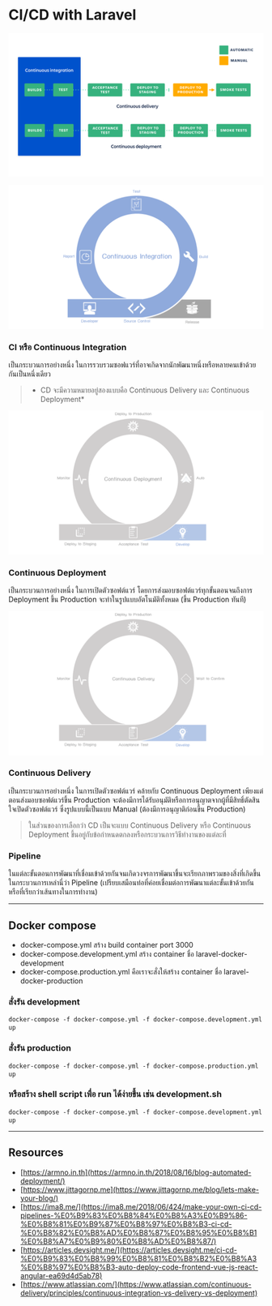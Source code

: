 # CI/CD with Laravel


![ci/cd](cicd.png)

![ci](ci.png)

### CI หรือ Continuous Integration
เป็นกระบวนการอย่างหนึ่ง ในการรวบรวมซอฟแวร์ที่อาจเกิดจากนักพัฒนาหนึ่งหรือหลายคนเข้าด้วยกันเป็นหนึ่งเดียว

> * CD จะมีความหมายอยู่สองแบบคือ Continuous Delivery และ Continuous Deployment*

![cd1](cd1.png)

### Continuous Deployment 
เป็นกระบวนการอย่างหนึ่ง ในการเปิดตัวซอฟต์แวร์ โดยการส่งมอบซอฟต์แวร์ทุกขั้นตอนจนถึงการ Deployment ขึ้น Production จะทำในรูปแบบอัตโนมัติทั้งหมด (ขึ้น Production ทันที)

![cd2](cd2.png)
### Continuous Delivery 
เป็นกระบวนการอย่างหนึ่ง ในการเปิดตัวซอฟต์แวร์ คล้ายกับ Continuous Deployment เพียงแต่ตอนส่งมอบซอฟต์แวร์ขึ้น Production จะต้องมีการได้รับอนุมัติหรือการอนุญาตจากผู้ที่มีสิทธิ์ตัดสินใจเปิดตัวซอฟต์แวร์ ซึ่งรูปแบบนี้เป็นแบบ Manual (ต้องมีการอนุญาติก่อนขึ้น Production)

> ในส่วนของการเลือกว่า CD เป็นจะแบบ Continuous Delivery หรือ Continuous Deployment ขึ้นอยู่กับข้อกำหนดตกลงหรือกระบวนการวิธีทำงานของแต่ละที่

### Pipeline
ในแต่ละขั้นตอนการพัฒนาที่เชื่อมเข้าด้วยกันจนเกิดวงจรการพัฒนาขึ้นจะเรียกภาพรวมของสิ่งที่เกิดขึ้นในกระบวนการเหล่านี่ว่า Pipeline (เปรียบเสมือนท่อที่ค่อยเชื่อมต่อการพัฒนาแต่ละขั้นเข้าด้วยกันหรือที่เรียกว่าเส้นทางในการทำงาน)

------


## Docker compose
- docker-compose.yml สร้าง build container port 3000
- docker-compose.development.yml สร้าง container ชื่อ laravel-docker-development
- docker-compose.production.yml คือเราจะสั่งให้สร้าง container ชื่อ laravel-docker-production

### สั่งรัน development
```
docker-compose -f docker-compose.yml -f docker-compose.development.yml up
```
### สั่งรัน production
```
docker-compose -f docker-compose.yml -f docker-compose.production.yml up
```

### หรือสร้าง shell script เพื่อ run ได้ง่ายขึ้น เช่น development.sh

```
docker-compose -f docker-compose.yml -f docker-compose.development.yml up
```

---

## Resources

- [https://armno.in.th](https://armno.in.th/2018/08/16/blog-automated-deployment/)
- [https://www.jittagornp.me](https://www.jittagornp.me/blog/lets-make-your-blog/)
- [https://ima8.me/](https://ima8.me/2018/06/424/make-your-own-ci-cd-pipelines-%E0%B9%83%E0%B8%84%E0%B8%A3%E0%B9%86-%E0%B8%81%E0%B9%87%E0%B8%97%E0%B8%B3-ci-cd-%E0%B8%82%E0%B8%AD%E0%B8%87%E0%B8%95%E0%B8%B1%E0%B8%A7%E0%B9%80%E0%B8%AD%E0%B8%87/)
- [https://articles.devsight.me/](https://articles.devsight.me/ci-cd-%E0%B9%83%E0%B8%99%E0%B8%81%E0%B8%B2%E0%B8%A3%E0%B8%97%E0%B8%B3-auto-deploy-code-frontend-vue-js-react-angular-ea69d4d5ab78)
- [https://www.atlassian.com/](https://www.atlassian.com/continuous-delivery/principles/continuous-integration-vs-delivery-vs-deployment)

